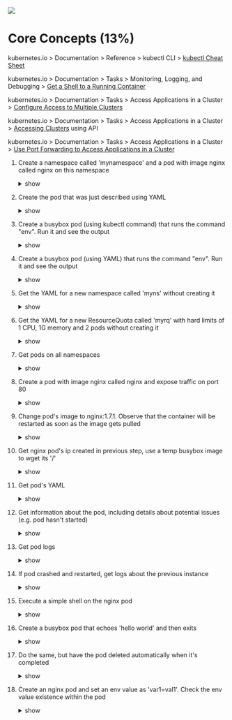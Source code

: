 ![](https://gaforgithub.azurewebsites.net/api?repo=CKAD-exercises/core_concepts&empty)
# Core Concepts (13%)

kubernetes.io > Documentation > Reference > kubectl CLI > [kubectl Cheat Sheet](https://kubernetes.io/docs/reference/kubectl/cheatsheet/)

kubernetes.io > Documentation > Tasks > Monitoring, Logging, and Debugging > [Get a Shell to a Running Container](https://kubernetes.io/docs/tasks/debug-application-cluster/get-shell-running-container/)

kubernetes.io > Documentation > Tasks > Access Applications in a Cluster > [Configure Access to Multiple Clusters](https://kubernetes.io/docs/tasks/access-application-cluster/configure-access-multiple-clusters/)

kubernetes.io > Documentation > Tasks > Access Applications in a Cluster > [Accessing Clusters](https://kubernetes.io/docs/tasks/access-application-cluster/access-cluster/) using API

kubernetes.io > Documentation > Tasks > Access Applications in a Cluster > [Use Port Forwarding to Access Applications in a Cluster](https://kubernetes.io/docs/tasks/access-application-cluster/port-forward-access-application-cluster/)

1. Create a namespace called 'mynamespace' and a pod with image nginx called nginx on this namespace

    <details><summary>show</summary>
    <p>

    ```bash
    kubectl create namespace mynamespace
    kubectl run nginx --image=nginx --restart=Never -n mynamespace
    ```

    </p>
    </details>

1. Create the pod that was just described using YAML

    <details><summary>show</summary>
    <p>

    Easily generate YAML with:

    ```bash
    kubectl run nginx --image=nginx --restart=Never --dry-run=client -n mynamespace -o yaml > pod.yaml
    ```

    ```bash
    cat pod.yaml
    ```

    ```yaml
    apiVersion: v1
    kind: Pod
    metadata:
      creationTimestamp: null
      labels:
        run: nginx
      name: nginx
      namespace: mynamespace
    spec:
      containers:
      - image: nginx
        imagePullPolicy: IfNotPresent
        name: nginx
        resources: {}
      dnsPolicy: ClusterFirst
      restartPolicy: Never
    status: {}
    ```

    ```bash
    kubectl create -f pod.yaml
    ```

    Alternatively, you can run in one line

    ```bash
    kubectl run nginx --image=nginx --restart=Never --dry-run=client -o yaml | kubectl create -n mynamespace -f -
    ```

    </p>
    </details>

1. Create a busybox pod (using kubectl command) that runs the command "env". Run it and see the output

    <details><summary>show</summary>
    <p>

    ```bash
    kubectl run busybox --image=busybox --command --restart=Never -it --rm -- env # -it will help in seeing the output, --rm will immediately delete the pod after it exits
    # or, just run it without -it
    kubectl run busybox --image=busybox --command --restart=Never -- env
    # and then, check its logs
    kubectl logs busybox
    ```

    </p>
    </details>

1. Create a busybox pod (using YAML) that runs the command "env". Run it and see the output

    <details><summary>show</summary>
    <p>

    ```bash
    # create a  YAML template with this command
    kubectl run busybox --image=busybox --restart=Never --dry-run=client -o yaml --command -- env > envpod.yaml
    # see it
    cat envpod.yaml
    ```

    ```YAML
    apiVersion: v1
    kind: Pod
    metadata:
      creationTimestamp: null
      labels:
        run: busybox
      name: busybox
    spec:
      containers:
      - command:
        - env
        image: busybox
        name: busybox
        resources: {}
      dnsPolicy: ClusterFirst
      restartPolicy: Never
    status: {}
    ```

    ```bash
    # apply it and then see the logs
    kubectl apply -f envpod.yaml
    kubectl logs busybox
    ```

    </p>
    </details>

1. Get the YAML for a new namespace called 'myns' without creating it

    <details><summary>show</summary>
    <p>

    ```bash
    kubectl create namespace myns -o yaml --dry-run=client
    ```

    </p>
    </details>

1. Get the YAML for a new ResourceQuota called 'myrq' with hard limits of 1 CPU, 1G memory and 2 pods without creating it

    <details><summary>show</summary>
    <p>

    ```bash
    kubectl create quota myrq --hard=cpu=1,memory=1G,pods=2 --dry-run=client -o yaml
    ```

    </p>
    </details>

1. Get pods on all namespaces

    <details><summary>show</summary>
    <p>

    ```bash
    kubectl get po --all-namespaces
    ```
    Alternatively 

    ```bash
    kubectl get po -A
    ```
    </p>
    </details>

1. Create a pod with image nginx called nginx and expose traffic on port 80

    <details><summary>show</summary>
    <p>

    ```bash
    kubectl run nginx --image=nginx --restart=Never --port=80
    ```

    </p>
    </details>

1. Change pod's image to nginx:1.7.1. Observe that the container will be restarted as soon as the image gets pulled

    <details><summary>show</summary>
    <p>

    *Note*: The `RESTARTS` column should contain 0 initially (ideally - it could be any number)

    ```bash
    # kubectl set image POD/POD_NAME CONTAINER_NAME=IMAGE_NAME:TAG
    kubectl set image pod/nginx nginx=nginx:1.7.1
    kubectl describe po nginx # you will see an event 'Container will be killed and recreated'
    kubectl get po nginx -w # watch it
    ```

    *Note*: some time after changing the image, you should see that the value in the `RESTARTS` column has been increased by 1, because the container has been restarted, as stated in the events shown at the bottom of the `kubectl describe pod` command:

    ```
    Events:
      Type    Reason     Age                  From               Message
      ----    ------     ----                 ----               -------
    [...]
      Normal  Killing    100s                 kubelet, node3     Container pod1 definition changed, will be restarted
      Normal  Pulling    100s                 kubelet, node3     Pulling image "nginx:1.7.1"
      Normal  Pulled     41s                  kubelet, node3     Successfully pulled image "nginx:1.7.1"
      Normal  Created    36s (x2 over 9m43s)  kubelet, node3     Created container pod1
      Normal  Started    36s (x2 over 9m43s)  kubelet, node3     Started container pod1
    ```

    *Note*: you can check pod's image by running

    ```bash
    kubectl get po nginx -o jsonpath='{.spec.containers[].image}{"\n"}'
    ```

    </p>
    </details>

1. Get nginx pod's ip created in previous step, use a temp busybox image to wget its '/'

    <details><summary>show</summary>
    <p>

    ```bash
    kubectl get po -o wide # get the IP, will be something like '10.1.1.131'
    # create a temp busybox pod
    kubectl run busybox --image=busybox --rm -it --restart=Never -- wget -O- 10.1.1.131:80
    ```

    Alternatively you can also try a more advanced option:

    ```bash
    # Get IP of the nginx pod
    NGINX_IP=$(kubectl get pod nginx -o jsonpath='{.status.podIP}')
    # create a temp busybox pod
    kubectl run busybox --image=busybox --env="NGINX_IP=$NGINX_IP" --rm -it --restart=Never -- sh -c 'wget -O- $NGINX_IP:80'
    ``` 

    Or just in one line:

    ```bash
    kubectl run busybox --image=busybox --rm -it --restart=Never -- wget -O- $(kubectl get pod nginx -o jsonpath='{.status.podIP}:{.spec.containers[0].ports[0].containerPort}')
    ```

    </p>
    </details>

1. Get pod's YAML

    <details><summary>show</summary>
    <p>

    ```bash
    kubectl get po nginx -o yaml
    # or
    kubectl get po nginx -oyaml
    # or
    kubectl get po nginx --output yaml
    # or
    kubectl get po nginx --output=yaml
    ```

    </p>
    </details>

1. Get information about the pod, including details about potential issues (e.g. pod hasn't started)

    <details><summary>show</summary>
    <p>

    ```bash
    kubectl describe po nginx
    ```

    </p>
    </details>

1. Get pod logs

    <details><summary>show</summary>
    <p>

    ```bash
    kubectl logs nginx
    ```

    </p>
    </details>

1. If pod crashed and restarted, get logs about the previous instance

    <details><summary>show</summary>
    <p>

    ```bash
    kubectl logs nginx -p
    # or
    kubectl logs nginx --previous
    ```

    </p>
    </details>

1. Execute a simple shell on the nginx pod

    <details><summary>show</summary>
    <p>

    ```bash
    kubectl exec -it nginx -- /bin/sh
    ```

    </p>
    </details>

1. Create a busybox pod that echoes 'hello world' and then exits

    <details><summary>show</summary>
    <p>

    ```bash
    kubectl run busybox --image=busybox -it --restart=Never -- echo 'hello world'
    # or
    kubectl run busybox --image=busybox -it --restart=Never -- /bin/sh -c 'echo hello world'
    ```

    </p>
    </details>

1. Do the same, but have the pod deleted automatically when it's completed

    <details><summary>show</summary>
    <p>

    ```bash
    kubectl run busybox --image=busybox -it --rm --restart=Never -- /bin/sh -c 'echo hello world'
    kubectl get po # nowhere to be found :)
    ```

    </p>
    </details>

1. Create an nginx pod and set an env value as 'var1=val1'. Check the env value existence within the pod

    <details><summary>show</summary>
    <p>

    ```bash
    kubectl run nginx --image=nginx --restart=Never --env=var1=val1
    # then
    kubectl exec -it nginx -- env
    # or
    kubectl exec -it nginx -- sh -c 'echo $var1'
    # or
    kubectl describe po nginx | grep val1
    # or
    kubectl run nginx --restart=Never --image=nginx --env=var1=val1 -it --rm -- env
    ```

    </p>
    </details>
